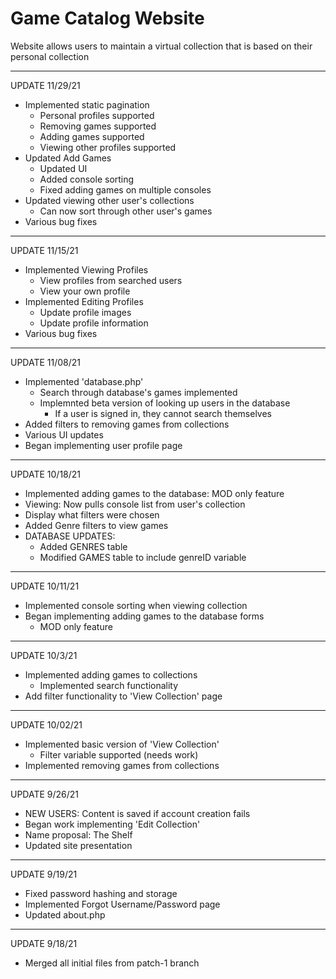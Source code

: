# Game Catalog Website
Website allows users to maintain a virtual collection that is based on their personal collection


-----
UPDATE 11/29/21
- Implemented static pagination
	- Personal profiles supported
	- Removing games supported
	- Adding games supported
	- Viewing other profiles supported
- Updated Add Games
	- Updated UI
	- Added console sorting 
	- Fixed adding games on multiple consoles
- Updated viewing other user's collections
	- Can now sort through other user's games
- Various bug fixes

-----
UPDATE 11/15/21
- Implemented Viewing Profiles
	- View profiles from searched users
	- View your own profile
- Implemented Editing Profiles
	- Update profile images
	- Update profile information
- Various bug fixes

-----
UPDATE 11/08/21
- Implemented 'database.php'
	- Search through database's games implemented
	- Implemnted beta version of looking up users in the database
		- If a user is signed in, they cannot search themselves
- Added filters to removing games from collections
- Various UI updates
- Began implementing user profile page

-----
UPDATE 10/18/21
- Implemented adding games to the database: MOD only feature
- Viewing: Now pulls console list from user's collection
- Display what filters were chosen
- Added Genre filters to view games
- DATABASE UPDATES:
	- Added GENRES table
	- Modified GAMES table to include genreID variable

-----
UPDATE 10/11/21
- Implemented console sorting when viewing collection
- Began implementing adding games to the database forms
	- MOD only feature

-----
UPDATE 10/3/21
- Implemented adding games to collections
	- Implemented search functionality
- Add filter functionality to 'View Collection' page

-----
UPDATE 10/02/21
- Implemented basic version of 'View Collection'
	- Filter variable supported (needs work)
- Implemented removing games from collections

-----
UPDATE 9/26/21
- NEW USERS: Content is saved if account creation fails
- Began work implementing 'Edit Collection'
- Name proposal: The Shelf
- Updated site presentation

-----
UPDATE 9/19/21
- Fixed password hashing and storage
- Implemented Forgot Username/Password page
- Updated about.php

-----
UPDATE 9/18/21
- Merged all initial files from patch-1 branch
